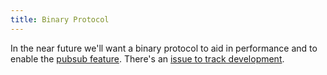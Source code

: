```yaml
---
title: Binary Protocol
---
```


In the near future we'll want a binary protocol to aid in performance and to enable the [pubsub feature](pubsub.html).
There's an [issue to track development](https://github.com/influxdb/influxdb/issues/139).
